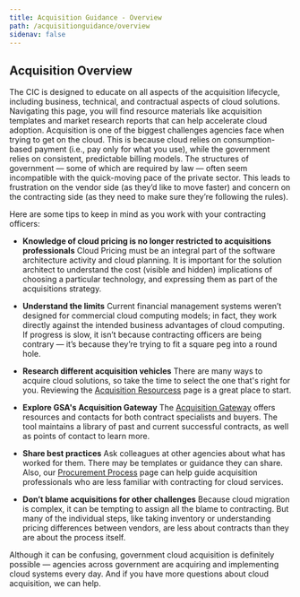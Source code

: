 ```yaml
---
title: Acquisition Guidance - Overview
path: /acquisitionguidance/overview
sidenav: false
---
```


## Acquisition Overview

The CIC is designed to educate on all aspects of the acquisition lifecycle, including business, technical, and contractual aspects of cloud solutions. Navigating this page, you will find resource materials like acquisition templates and market research reports that can help accelerate cloud adoption.  Acquisition is one of the biggest challenges agencies face when trying to get on the cloud. This is because cloud relies on consumption-based payment (i.e., pay only for what you use), while the government relies on consistent, predictable billing models. The structures of government — some of which are required by law — often seem incompatible with the quick-moving pace of the private sector. This leads to frustration on the vendor side (as they’d like to move faster) and concern on the contracting side (as they need to make sure they’re following the rules). 

Here are some tips to keep in mind as you work with your contracting officers:

- **Knowledge of cloud pricing is no longer restricted to acquisitions professionals**
Cloud Pricing must be an integral part of the software architecture activity and cloud planning. It is important for the solution architect to understand the cost (visible and hidden) implications of choosing a particular technology, and expressing them as part of the acquisitions strategy.

- **Understand the limits**
Current financial management systems weren’t designed for commercial cloud computing models; in fact, they work directly against the intended business advantages of cloud computing. If progress is slow, it isn’t because contracting officers are being contrary — it’s because they’re trying to fit a square peg into a round hole. 

- **Research different acquisition vehicles**
There are many ways to acquire cloud solutions, so take the time to select the one that's right for you. Reviewing the [Acquisition Resourcess](/acquisitionguidance/acquisitionresources) page is a great place to start. 

- **Explore GSA's Acquisition Gateway**
The [Acquisition Gateway](https://www.gsa.gov/tools/supply-procurement-etools/acquisition-gateway) offers resources and contacts for both contract specialists and buyers. The tool maintains a library of past and current successful contracts, as well as points of contact to learn more. 

- **Share best practices**
Ask colleagues at other agencies about what has worked for them. There may be templates or guidance they can share. Also, our [Procurement Process](/acquisitionguidance/procurementprocess) page can help guide acquisition professionals who are less familiar with contracting for cloud services. 

- **Don’t blame acquisitions for other challenges**
Because cloud migration is complex, it can be tempting to assign all the blame to contracting. But many of the individual steps, like taking inventory or understanding pricing differences between vendors, are less about contracts than they are about the process itself. 

Although it can be confusing, government cloud acquisition is definitely possible — agencies across government are acquiring and implementing cloud systems every day. And if you have more questions about cloud acquisition, we can help.